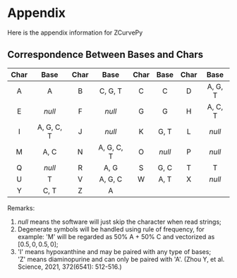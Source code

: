 # Appendix
Here is the appendix information for ZCurvePy

## Correspondence Between Bases and Chars

| Char | Base       | Char | Base       | Char | Base    | Char | Base    |
|:----:|:----------:|:----:|:----------:|:----:|:-------:|:----:|:-------:|
|  A   | A          |  B   | C, G, T    |  C   | C       |  D   | A, G, T |
|  E   | *null*     |  F   | *null*     |  G   | G       |  H   | A, C, T |
|  I   | A, G, C, T |  J   | *null*     |  K   | G, T    |  L   | *null*  |
|  M   | A, C       |  N   | A, G, C, T |  O   | *null*  |  P   | *null*  |
|  Q   | *null*     |  R   | A, G       |  S   | G, C    |  T   | T       |
|  U   | T          |  V   | A, G, C    |  W   | A, T    |  X   | *null*  |
|  Y   | C, T       |  Z   | A          |

Remarks:
1.  *null* means the software will just skip the character when read strings;
2.  Degenerate symbols will be handled using rule of frequency, for example:
    'M' will be regarded as 50% A + 50% C and vectorized as $[0.5, 0, 0.5, 0]$;
3.  'I' means hypoxanthine and may be paired with any type of bases;   
    'Z' means diaminopurine and can only be paired with 'A'. (Zhou Y, et al. Science, 
    2021, 372(6541): 512-516.)